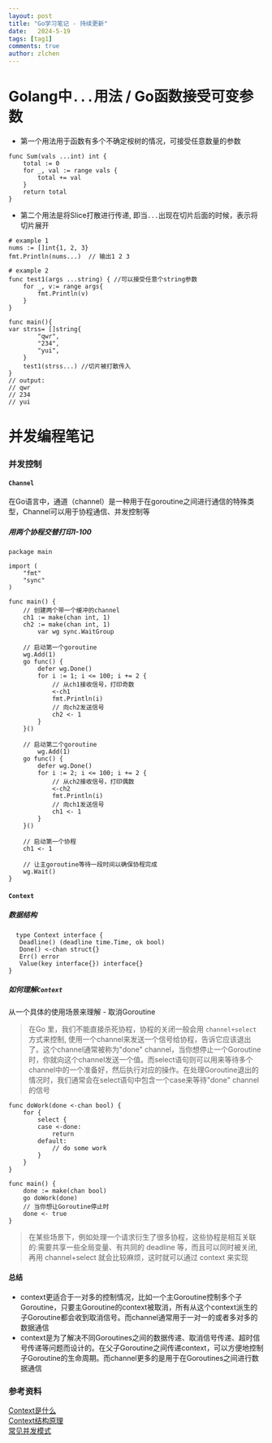 ```yaml
---
layout: post
title: "Go学习笔记 - 持续更新"
date:   2024-5-19
tags: [tag1]
comments: true
author: zlchen
---
```


<!-- more -->

# Golang中`...`用法 / Go函数接受可变参数
* 第一个用法用于函数有多个不确定桉树的情况，可接受任意数量的参数
```
func Sum(vals ...int) int {
    total := 0
    for _, val := range vals {
        total += val
    }
    return total
}
```

* 第二个用法是将Slice打散进行传递, 即当`...`出现在切片后面的时候，表示将切片展开

```
# example 1
nums := []int{1, 2, 3} 
fmt.Println(nums...)  // 输出1 2 3

# example 2
func test1(args ...string) { //可以接受任意个string参数
    for _, v:= range args{
        fmt.Println(v)
    }
}

func main(){
var strss= []string{
        "qwr",
        "234",
        "yui",
    }
    test1(strss...) //切片被打散传入
}
// output:
// qwr
// 234
// yui
```

# 并发编程笔记

### 并发控制
#### `Channel`
在Go语言中，通道（channel）是一种用于在goroutine之间进行通信的特殊类型，Channel可以用于协程通信、并发控制等  
##### 用两个协程交替打印1-100  

```
package main

import (
	"fmt"
	"sync"
)

func main() {
	// 创建两个带一个缓冲的channel
	ch1 := make(chan int, 1)
	ch2 := make(chan int, 1)
    	var wg sync.WaitGroup

	// 启动第一个goroutine
	wg.Add(1)
	go func() {
        defer wg.Done()
		for i := 1; i <= 100; i += 2 {
			// 从ch1接收信号，打印奇数
			<-ch1
			fmt.Println(i)
			// 向ch2发送信号
			ch2 <- 1
		}
	}()

	// 启动第二个goroutine
    	wg.Add(1)
	go func() {
        defer wg.Done()
		for i := 2; i <= 100; i += 2 {
			// 从ch2接收信号，打印偶数
			<-ch2
			fmt.Println(i)
			// 向ch1发送信号
			ch1 <- 1
		}
	}()

	// 启动第一个协程
	ch1 <- 1

	// 让主goroutine等待一段时间以确保协程完成
	wg.Wait()
}
```

#### `Context`
##### 数据结构
```
  type Context interface {
   Deadline() (deadline time.Time, ok bool)
   Done() <-chan struct{}
   Err() error
   Value(key interface{}) interface{}
}
```
##### 如何理解`Context`
从一个具体的使用场景来理解 - 取消Goroutine  
> 在Go 里，我们不能直接杀死协程，协程的关闭一般会用 `channel+select` 方式来控制, 使用一个channel来发送一个信号给协程，告诉它应该退出了。这个channel通常被称为"done" channel，当你想停止一个Goroutine时，你就向这个channel发送一个值。而select语句则可以用来等待多个channel中的一个准备好，然后执行对应的操作。在处理Goroutine退出的情况时，我们通常会在select语句中包含一个case来等待"done" channel的信号  

```
func doWork(done <-chan bool) {
    for {
        select {
        case <-done:
            return
        default:
            // do some work
        }
    }
}

func main() {
    done := make(chan bool)
    go doWork(done)
    // 当你想让Goroutine停止时
    done <- true
}
```
> 在某些场景下，例如处理一个请求衍生了很多协程，这些协程是相互关联的:需要共享一些全局变量、有共同的 deadline 等，而且可以同时被关闭, 再用 channel+select 就会比较麻烦，这时就可以通过 context 来实现

#### 总结
* context更适合于一对多的控制情况，比如一个主Goroutine控制多个子Goroutine，只要主Goroutine的context被取消，所有从这个context派生的子Goroutine都会收到取消信号。而channel通常用于一对一的或者多对多的数据通信
* context是为了解决不同Goroutines之间的数据传递、取消信号传递、超时信号传递等问题而设计的。在父子Goroutine之间传递context，可以方便地控制子Goroutine的生命周期。而channel更多的是用于在Goroutines之间进行数据通信

### 参考资料
[Context是什么](https://golang.design/go-questions/stdlib/context/what/)  
[Context结构原理](https://juejin.cn/post/7029704699435548679?searchId=20240724144704A57F1A20B447933B59AE#heading-14)  
[常见并发模式](https://chai2010.cn/advanced-go-programming-book/ch1-basic/ch1-06-goroutine.html#168-context-%E5%8C%85)  

